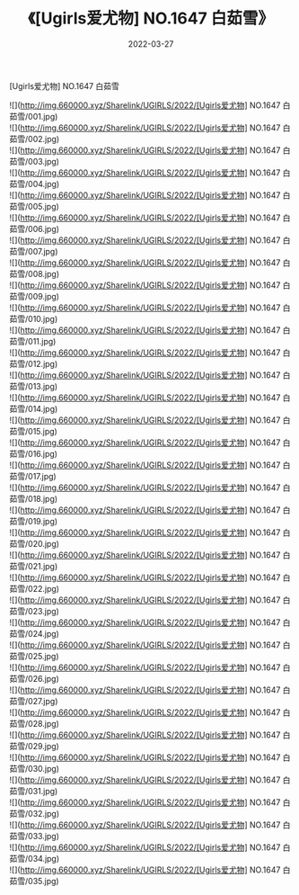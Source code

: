 ﻿---
layout: post
title:  《[Ugirls爱尤物] NO.1647 白茹雪》
date:   2022-03-27
img: http://img.660000.xyz/Sharelink/UGIRLS/2022/[Ugirls爱尤物] NO.1647 白茹雪/000.jpg
categories: [美女, 清纯, 唯美]
---

[Ugirls爱尤物] NO.1647 白茹雪

 ![](http://img.660000.xyz/Sharelink/UGIRLS/2022/[Ugirls爱尤物] NO.1647 白茹雪/001.jpg) <br>![](http://img.660000.xyz/Sharelink/UGIRLS/2022/[Ugirls爱尤物] NO.1647 白茹雪/002.jpg) <br>![](http://img.660000.xyz/Sharelink/UGIRLS/2022/[Ugirls爱尤物] NO.1647 白茹雪/003.jpg) <br>![](http://img.660000.xyz/Sharelink/UGIRLS/2022/[Ugirls爱尤物] NO.1647 白茹雪/004.jpg) <br>![](http://img.660000.xyz/Sharelink/UGIRLS/2022/[Ugirls爱尤物] NO.1647 白茹雪/005.jpg) <br>![](http://img.660000.xyz/Sharelink/UGIRLS/2022/[Ugirls爱尤物] NO.1647 白茹雪/006.jpg) <br>![](http://img.660000.xyz/Sharelink/UGIRLS/2022/[Ugirls爱尤物] NO.1647 白茹雪/007.jpg) <br>![](http://img.660000.xyz/Sharelink/UGIRLS/2022/[Ugirls爱尤物] NO.1647 白茹雪/008.jpg) <br>![](http://img.660000.xyz/Sharelink/UGIRLS/2022/[Ugirls爱尤物] NO.1647 白茹雪/009.jpg) <br>![](http://img.660000.xyz/Sharelink/UGIRLS/2022/[Ugirls爱尤物] NO.1647 白茹雪/010.jpg) <br>![](http://img.660000.xyz/Sharelink/UGIRLS/2022/[Ugirls爱尤物] NO.1647 白茹雪/011.jpg) <br>![](http://img.660000.xyz/Sharelink/UGIRLS/2022/[Ugirls爱尤物] NO.1647 白茹雪/012.jpg) <br>![](http://img.660000.xyz/Sharelink/UGIRLS/2022/[Ugirls爱尤物] NO.1647 白茹雪/013.jpg) <br>![](http://img.660000.xyz/Sharelink/UGIRLS/2022/[Ugirls爱尤物] NO.1647 白茹雪/014.jpg) <br>![](http://img.660000.xyz/Sharelink/UGIRLS/2022/[Ugirls爱尤物] NO.1647 白茹雪/015.jpg) <br>![](http://img.660000.xyz/Sharelink/UGIRLS/2022/[Ugirls爱尤物] NO.1647 白茹雪/016.jpg) <br>![](http://img.660000.xyz/Sharelink/UGIRLS/2022/[Ugirls爱尤物] NO.1647 白茹雪/017.jpg) <br>![](http://img.660000.xyz/Sharelink/UGIRLS/2022/[Ugirls爱尤物] NO.1647 白茹雪/018.jpg) <br>![](http://img.660000.xyz/Sharelink/UGIRLS/2022/[Ugirls爱尤物] NO.1647 白茹雪/019.jpg) <br>![](http://img.660000.xyz/Sharelink/UGIRLS/2022/[Ugirls爱尤物] NO.1647 白茹雪/020.jpg) <br>![](http://img.660000.xyz/Sharelink/UGIRLS/2022/[Ugirls爱尤物] NO.1647 白茹雪/021.jpg) <br>![](http://img.660000.xyz/Sharelink/UGIRLS/2022/[Ugirls爱尤物] NO.1647 白茹雪/022.jpg) <br>![](http://img.660000.xyz/Sharelink/UGIRLS/2022/[Ugirls爱尤物] NO.1647 白茹雪/023.jpg) <br>![](http://img.660000.xyz/Sharelink/UGIRLS/2022/[Ugirls爱尤物] NO.1647 白茹雪/024.jpg) <br>![](http://img.660000.xyz/Sharelink/UGIRLS/2022/[Ugirls爱尤物] NO.1647 白茹雪/025.jpg) <br>![](http://img.660000.xyz/Sharelink/UGIRLS/2022/[Ugirls爱尤物] NO.1647 白茹雪/026.jpg) <br>![](http://img.660000.xyz/Sharelink/UGIRLS/2022/[Ugirls爱尤物] NO.1647 白茹雪/027.jpg) <br>![](http://img.660000.xyz/Sharelink/UGIRLS/2022/[Ugirls爱尤物] NO.1647 白茹雪/028.jpg) <br>![](http://img.660000.xyz/Sharelink/UGIRLS/2022/[Ugirls爱尤物] NO.1647 白茹雪/029.jpg) <br>![](http://img.660000.xyz/Sharelink/UGIRLS/2022/[Ugirls爱尤物] NO.1647 白茹雪/030.jpg) <br>![](http://img.660000.xyz/Sharelink/UGIRLS/2022/[Ugirls爱尤物] NO.1647 白茹雪/031.jpg) <br>![](http://img.660000.xyz/Sharelink/UGIRLS/2022/[Ugirls爱尤物] NO.1647 白茹雪/032.jpg) <br>![](http://img.660000.xyz/Sharelink/UGIRLS/2022/[Ugirls爱尤物] NO.1647 白茹雪/033.jpg) <br>![](http://img.660000.xyz/Sharelink/UGIRLS/2022/[Ugirls爱尤物] NO.1647 白茹雪/034.jpg) <br>![](http://img.660000.xyz/Sharelink/UGIRLS/2022/[Ugirls爱尤物] NO.1647 白茹雪/035.jpg) <br>